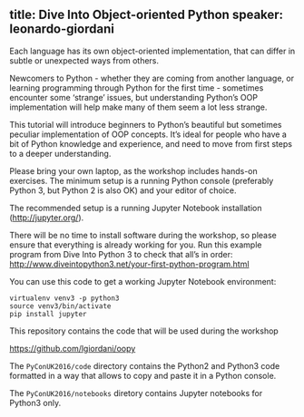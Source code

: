 title: Dive Into Object-oriented Python
speaker: leonardo-giordani
---
Each language has its own object-oriented implementation, that can differ in subtle or unexpected ways from others.

Newcomers to Python - whether they are coming from another language, or learning programming through Python for the first time - sometimes encounter some ‘strange’ issues, but understanding Python’s OOP implementation will help make many of them seem a lot less strange.

This tutorial will introduce beginners to Python’s beautiful but sometimes peculiar implementation of OOP concepts. It’s ideal for people who have a bit of Python knowledge and experience, and need to move from first steps to a deeper understanding.

Please bring your own laptop, as the workshop includes hands-on exercises. The minimum setup is a running Python console (preferably Python 3, but Python 2 is also OK) and your editor of choice.

The recommended setup is a running Jupyter Notebook installation (<http://jupyter.org/>).

There will be no time to install software during the workshop, so please ensure that everything is already working for you. Run this example program from Dive Into Python 3 to check that all’s in order: <http://www.diveintopython3.net/your-first-python-program.html>

You can use this code to get a working Jupyter Notebook environment:

    virtualenv venv3 -p python3
    source venv3/bin/activate
    pip install jupyter

This repository contains the code that will be used during the workshop

<https://github.com/lgiordani/oopy>

The `PyConUK2016/code` directory contains the Python2 and Python3 code formatted in a way that allows to copy and paste it in a Python console.

The `PyConUK2016/notebooks` diretory contains Jupyter notebooks for Python3 only.


